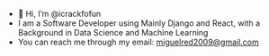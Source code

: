 - 👋 Hi, I’m @icrackfofun
- I am a Software Developer using Mainly Django and React, with a Background in Data Science and Machine Learning 
- You can reach me through my email: miguelred2009@gmail.com
<!---
icrackfofun/icrackfofun is a ✨ special ✨ repository because its `README.md` (this file) appears on your GitHub profile.
You can click the Preview link to take a look at your changes.
--->
